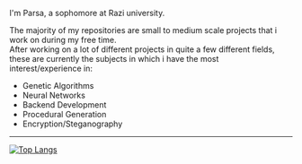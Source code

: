 I'm Parsa, a sophomore at Razi university.  

The majority of my repositories are small to medium scale projects that i work on during my free time.  
After working on a lot of different projects in quite a few different fields, these are currently the subjects in which i have the most interest/experience in:   
- Genetic Algorithms
- Neural Networks
- Backend Development
- Procedural Generation
- Encryption/Steganography
   
-------------------

[![Top Langs](https://github-readme-stats.vercel.app/api/top-langs/?username=Procedurally-Generated-Human&layout=compact)](https://github.com/anuraghazra/github-readme-stats)



<!---
Procedurally-Generated-Human/Procedurally-Generated-Human is a ✨ special ✨ repository because its `README.md` (this file) appears on your GitHub profile.
You can click the Preview link to take a look at your changes.
--->
